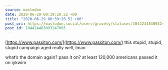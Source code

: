 ```yaml
---
source: mastodon
date: 2020-06-29 00:39:20.52 +00
title: "2020-06-29 00:39:20.52 +00"
post_uri: https://mastodon.social/users/gravely/statuses/104424483093247065
post_id: 104424483093247065
---
```

[https://www.passiton.com/](https://www.passiton.com/) this stupid, stupid, stupid campaign aged really well, lmao

what’s the domain again? pass it on? at least 120,000 americans passed it on iykwim



